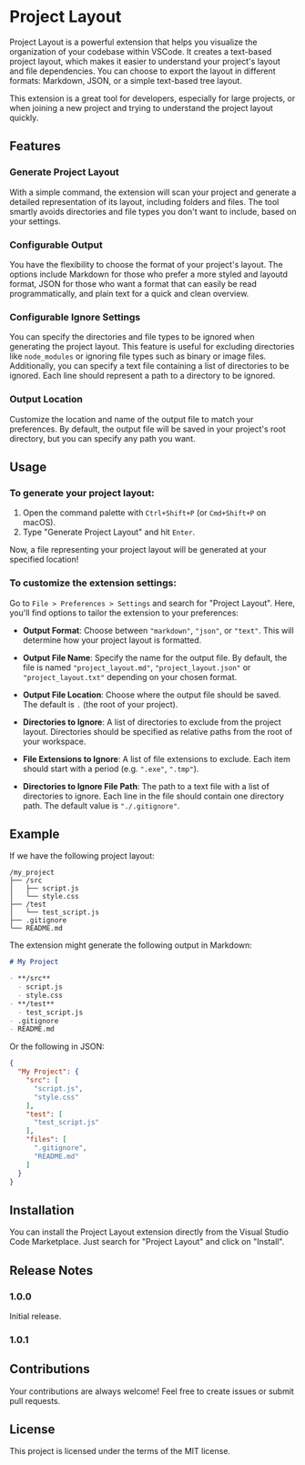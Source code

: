 # Project Layout

Project Layout is a powerful extension that helps you visualize the organization of your codebase within VSCode. It creates a text-based project layout, which makes it easier to understand your project's layout and file dependencies. You can choose to export the layout in different formats: Markdown, JSON, or a simple text-based tree layout.

This extension is a great tool for developers, especially for large projects, or when joining a new project and trying to understand the project layout quickly.

## Features

### Generate Project Layout
With a simple command, the extension will scan your project and generate a detailed representation of its layout, including folders and files. The tool smartly avoids directories and file types you don't want to include, based on your settings.

### Configurable Output
You have the flexibility to choose the format of your project's layout. The options include Markdown for those who prefer a more styled and layoutd format, JSON for those who want a format that can easily be read programmatically, and plain text for a quick and clean overview.

### Configurable Ignore Settings
You can specify the directories and file types to be ignored when generating the project layout. This feature is useful for excluding directories like `node_modules` or ignoring file types such as binary or image files. Additionally, you can specify a text file containing a list of directories to be ignored. Each line should represent a path to a directory to be ignored.

### Output Location
Customize the location and name of the output file to match your preferences. By default, the output file will be saved in your project's root directory, but you can specify any path you want.

## Usage

### To generate your project layout:
1. Open the command palette with `Ctrl+Shift+P` (or `Cmd+Shift+P` on macOS).
2. Type "Generate Project Layout" and hit `Enter`.

Now, a file representing your project layout will be generated at your specified location!

### To customize the extension settings:
Go to `File > Preferences > Settings` and search for "Project Layout". Here, you'll find options to tailor the extension to your preferences:

- **Output Format**: Choose between `"markdown"`, `"json"`, or `"text"`. This will determine how your project layout is formatted.

- **Output File Name**: Specify the name for the output file. By default, the file is named `"project_layout.md"`, `"project_layout.json"` or `"project_layout.txt"` depending on your chosen format.

- **Output File Location**: Choose where the output file should be saved. The default is `.` (the root of your project).

- **Directories to Ignore**: A list of directories to exclude from the project layout. Directories should be specified as relative paths from the root of your workspace.

- **File Extensions to Ignore**: A list of file extensions to exclude. Each item should start with a period (e.g. `".exe"`, `".tmp"`).

- **Directories to Ignore File Path**: The path to a text file with a list of directories to ignore. Each line in the file should contain one directory path. The default value is `"./.gitignore"`.

## Example
If we have the following project layout:

```
/my_project
├── /src
│   ├── script.js
│   └── style.css
├── /test
│   └── test_script.js
├── .gitignore
└── README.md
```

The extension might generate the following output in Markdown:

```md
# My Project

- **/src**
  - script.js
  - style.css
- **/test**
  - test_script.js
- .gitignore
- README.md
```

Or the following in JSON:

```json
{
  "My Project": {
    "src": [
      "script.js",
      "style.css"
    ],
    "test": [
      "test_script.js"
    ],
    "files": [
      ".gitignore",
      "README.md"
    ]
  }
}
```

## Installation

You can install the Project Layout extension directly from the Visual Studio Code Marketplace. Just search for "Project Layout" and click on "Install".

## Release Notes

### 1.0.0

Initial release.

### 1.0.1

## Contributions

Your contributions are always welcome! Feel free to create issues or submit pull requests.

## License

This project is licensed under the terms of the MIT license.
